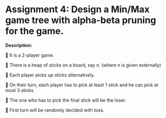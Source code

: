# Assignment 4: Design a Min/Max game tree with alpha-beta pruning for the game.

**Description:**

 It is a 2-player game.

 There is a heap of sticks on a board, say n. (where n is given externally)

 Each player picks up sticks alternatively.

 On their turn, each player has to pick at least 1 stick and he can pick at most 3 sticks.

 The one who has to pick the final stick will be the loser.

 First turn will be randomly decided with toss.
